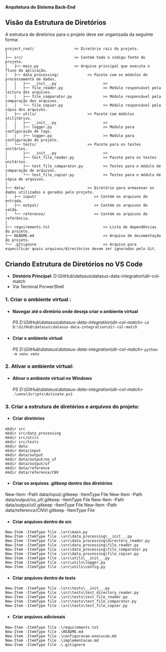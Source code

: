#### Arquitetura do Sistema Back-End

## Visão da Estrutura de Diretórios

A estrutura de diretórios para o projeto deve ser organizada da seguinte forma:

```plaintext
project_root/                  >> Diretório raiz do projeto.
│
├── src/                       >> Contém todo o código-fonte do projeto.
│   ├── main.py                >> Arquivo principal que executa o fluxo da aplicação.
│   ├── data_processing/             >> Pacote com os módulos de processamento de dados.
│   │   ├── __init__.py                     >> 
│   │   ├── file_reader.py                  >> Módulo responsável pela leitura dos arquivos.
│   │   ├── file_comparator.py              >> Módulo responsável pela comparação dos arquivos.
│   │   └── file_copier.py                  >> Módulo responsável pela cópia dos arquivos.
│   ├── utils/                       >> Pacote com módulos utilitários.                   
│   │   ├── __init__.py                     >> 
│   │   ├── logger.py                       >> Módulo para configuração de logs.
│   │   ├── logger.py                       >> Módulo para configuração do projeto.
│   └── tests/                       >> Pacote para os testes unitários.
│       ├── __init__.py                     >>
│       ├── test_file_reader.py             >> Pacote para os testes unitários.
│       ├── test_file_comparator.py         >> Testes para o módulo de comparação de arquivos.
│       └── test_file_copier.py             >> Testes para o módulo de cópia de arquivos.
│
├── data/                            >> Diretório para armazenar os dados utilizados e gerados pelo projeto.
│   ├── input/                          >> Contém os arquivos de entrada.
│   ├── output/                         >> Contém os arquivos de saída.
│   └── reference/                      >> Contém os arquivos de referência.
│
├── requirements.txt                        >> Lista de dependências do projeto.
├── README.md                               >> Arquivo de documentação do projeto.
└── .gitignore                              >> Arquivo para especificar quais arquivos/directórios devem ser ignorados pelo Git.
```
## Criando Estrutura de Diretórios no VS Code
- **Diretório Principal:** D:\GitHub\datasus\datasus-data-integration\dir-col-match
- Via Terminal PorwerShell

### 1. Criar o ambiente virtual :
- #### Navegar até o diretório onde deseja criar o ambiente virtual
  *PS D:\GitHub\datasus\datasus-data-integration\dir-col-match>* ```cd D:\GitHub\datasus\datasus-data-integration\dir-col-match```
- #### Criar o ambiente virtual
  *PS D:\GitHub\datasus\datasus-data-integration\dir-col-match>* ```python -m venv venv```

### 2. Ativar o ambiente virtual:
- #### Ativar o ambiente virtual no Windows
  *PS D:\GitHub\datasus\datasus-data-integration\dir-col-match>* ```.\venv\Scripts\Activate.ps1```

### 3. Criar a estrutura de diretórios e arquivos do projeto:
- #### Criar diretórios
```
mkdir src
mkdir src/data_processing
mkdir src/utils
mkdir src/tests
mkdir data
mkdir data/input
mkdir data/output
mkdir data/output/no_uf
mkdir data/output/uf
mkdir data/reference
mkdir data/reference/CNV
```
- #### Criar os arquivos .gitkeep dentro dos diretórios
New-Item -Path data/input/.gitkeep -ItemType File
New-Item -Path data/output/no_uf/.gitkeep -ItemType File
New-Item -Path data/output/uf/.gitkeep -ItemType File
New-Item -Path data/reference/CNV/.gitkeep -ItemType File

- #### Criar arquivos dentro de src
```
New-Item -ItemType file .\src\main.py
New-Item -ItemType file .\src\data_processing\__init__.py
New-Item -ItemType file .\src\data_processing\directory_reader.py
New-Item -ItemType file .\src\data_processing\file_reader.py
New-Item -ItemType file .\src\data_processing\file_comparator.py
New-Item -ItemType file .\src\data_processing\file_copier.py
New-Item -ItemType file .\src\utils\__init__.py
New-Item -ItemType file .\src\utils\logger.py
New-Item -ItemType file .\src\utils\config.py
```
- #### Criar arquivos dentro de tests
```
New-Item -ItemType file .\src\tests\__init__.py
New-Item -ItemType file .\src\tests\test_directory_reader.py
New-Item -ItemType file .\src\tests\test_file_reader.py
New-Item -ItemType file .\src\tests\test_file_comparator.py
New-Item -ItemType file .\src\tests\test_file_copier.py
```
- #### Criar arquivos adicionais
```
New-Item -ItemType file .\requirements.txt
New-Item -ItemType file .\README.md
New-Item -ItemType file .\configuracao-execucao.md
New-Item -ItemType file .\implementacao.md
New-Item -ItemType file .\.gitignore
```